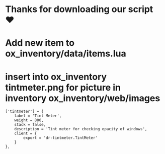 # Thanks for downloading our script :heart:
# Add new item to ox_inventory/data/items.lua
# insert into ox_inventory tintmeter.png for picture in inventory ox_inventory/web/images
    
    ['tintmeter'] = {
		label = 'Tint Meter',
		weight = 800,
		stack = false,
		description = 'Tint meter for checking opacity of windows',
		client = {
			export = 'dr-tintmeter.TintMeter'
		}
	},

